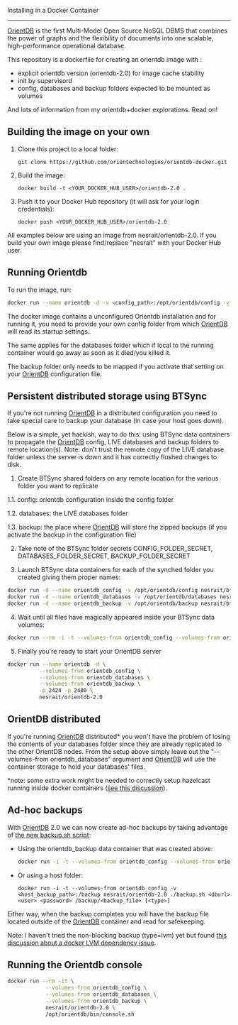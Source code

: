 Installing in a Docker Container
_____

[OrientDB](http://www.orientdb.org) is the first Multi-Model Open Source NoSQL DBMS that combines the power of graphs and the flexibility of documents into one scalable, high-performance operational database.

This repository is a dockerfile for creating an orientdb image with :
- explicit orientdb version (orientdb-2.0) for image cache stability
- init by supervisord
- config, databases and backup folders expected to be mounted as volumes

And lots of information from my orientdb+docker explorations. Read on!


Building the image on your own
------------------------------

1. Clone this project to a local folder:
   ```
   git clone https://github.com/orientechnologies/orientdb-docker.git
   ```
2. Build the image:
   ```
   docker build -t <YOUR_DOCKER_HUB_USER>/orientdb-2.0 .
   ```

3. Push it to your Docker Hub repository (it will ask for your login credentials):
   ```
   docker push <YOUR_DOCKER_HUB_USER>/orientdb-2.0
   ```

All examples below are using an image from nesrait/orientdb-2.0. If you build your own image please find/replace "nesrait" with your Docker Hub user.


Running Orientdb
----------------

To run the image, run:

```bash
docker run --name orientdb -d -v <config_path>:/opt/orientdb/config -v <databases_path>:/opt/orientdb/databases -v <backup_path>:/opt/orientdb/backup -p 2424 -p 2480 nesrait/orientdb-2.0
```

The docker image contains a unconfigured Orientdb installation and for running it, you need to provide your own config folder from which [OrientDB](http://www.orientdb.org) will read its startup settings.

The same applies for the databases folder which if local to the running container would go away as soon as it died/you killed it.

The backup folder only needs to be mapped if you activate that setting on your [OrientDB](http://www.orientdb.org) configuration file.


Persistent distributed storage using BTSync
-------------------------------------------

If you're not running [OrientDB](http://www.orientdb.org) in a distributed configuration you need to take special care to backup your database (in case your host goes down).

Below is a simple, yet hackish, way to do this: using BTSync data containers to propagate the [OrientDB](http://www.orientdb.org) config, LIVE databases and backup folders to remote location(s).
Note: don't trust the remote copy of the LIVE database folder unless the server is down and it has correctly flushed changes to disk.

1. Create BTSync shared folders on any remote location for the various folder you want to replicate

  1.1. config: orientdb configuration inside the config folder

  1.2. databases: the LIVE databases folder

  1.3. backup: the place where [OrientDB](http://www.orientdb.org) will store the zipped backups (if you activate the backup in the configuration file)

2. Take note of the BTSync folder secrets CONFIG_FOLDER_SECRET, DATABASES_FOLDER_SECRET, BACKUP_FOLDER_SECRET

3. Launch BTSync data containers for each of the synched folder you created giving them proper names:
  ```bash
docker run -d --name orientdb_config -v /opt/orientdb/config nesrait/btsync /opt/orientdb/config CONFIG_FOLDER_SECRET
docker run -d --name orientdb_databases -v /opt/orientdb/databases nesrait/btsync /opt/orientdb/databases DATABASES_FOLDER_SECRET
docker run -d --name orientdb_backup -v /opt/orientdb/backup nesrait/btsync /opt/orientdb/backup BACKUP_FOLDER_SECRET
```

4. Wait until all files have magically appeared inside your BTSync data volumes:
  ```bash
docker run --rm -i -t --volumes-from orientdb_config --volumes-from orientdb_databases --volumes-from orientdb_backup ubuntu du -h /opt/orientdb/config /opt/orientdb/databases /opt/orientdb/backup

```

5. Finally you're ready to start your OrientDB server
  ```bash
docker run --name orientdb -d \
            --volumes-from orientdb_config \
            --volumes-from orientdb_databases \
            --volumes-from orientdb_backup \
            -p 2424 -p 2480 \
            nesrait/orientdb-2.0
```


OrientDB distributed
--------------------

If you're running [OrientDB](http://www.orientdb.org) distributed* you won't have the problem of losing the contents of your databases folder since they are already replicated to the other OrientDB nodes. From the setup above simply leave out the "--volumes-from orientdb_databases" argument and [OrientDB](http://www.orientdb.org) will use the container storage to hold your databases' files.

*note: some extra work might be needed to correctly setup hazelcast running inside docker containers ([see this discussion](https://groups.google.com/forum/#!topic/vertx/MvKcz_aTaWM)).


Ad-hoc backups
--------------

With [OrientDB](http://www.orientdb.org) 2.0 we can now create ad-hoc backups by taking advantage of [the new backup.sh script](https://github.com/orientechnologies/orientdb/wiki/Backup-and-Restore#backup-database):

  - Using the orientdb_backup data container that was created above:
    ```bash
    docker run -i -t --volumes-from orientdb_config --volumes-from orientdb_backup nesrait/orientdb-2.0 ./backup.sh <dburl> <user> <password> /opt/orientdb/backup/<backup_file> [<type>]
    ```

  - Or using a host folder:

    `docker run -i -t --volumes-from orientdb_config -v <host_backup_path>:/backup nesrait/orientdb-2.0 ./backup.sh <dburl> <user> <password> /backup/<backup_file> [<type>]`

Either way, when the backup completes you will have the backup file located outside of the [OrientDB](http://www.orientdb.org) container and read for safekeeping.

Note: I haven't tried the non-blocking backup (type=lvm) yet but found [this discussion about a docker LVM dependency issue](https://groups.google.com/forum/#!topic/docker-user/n4Xtvsb4RAw).


Running the Orientdb console
----------------------------

```bash
docker run --rm -it \
            --volumes-from orientdb_config \
            --volumes-from orientdb_databases \
            --volumes-from orientdb_backup \
            nesrait/orientdb-2.0 \
            /opt/orientdb/bin/console.sh
```
